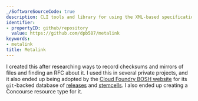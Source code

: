 ```yaml
---
_/SoftwareSourceCode: true
description: CLI tools and library for using the XML-based specification for assets.
identifier:
- propertyID: github/repository
  value: https://github.com/dpb587/metalink
keywords:
- metalink
title: Metalink
---
```


I created this after researching ways to record checksums and mirrors of files and finding an RFC about it. I used this in several private projects, and it also ended up being adopted by the [Cloud Foundry BOSH website](https://bosh.io/) for its `git`-backed database of [releases](https://github.com/bosh-io/releases-index) and [stemcells](https://github.com/bosh-io/stemcells-core-index). I also ended up creating a Concourse resource type for it.
